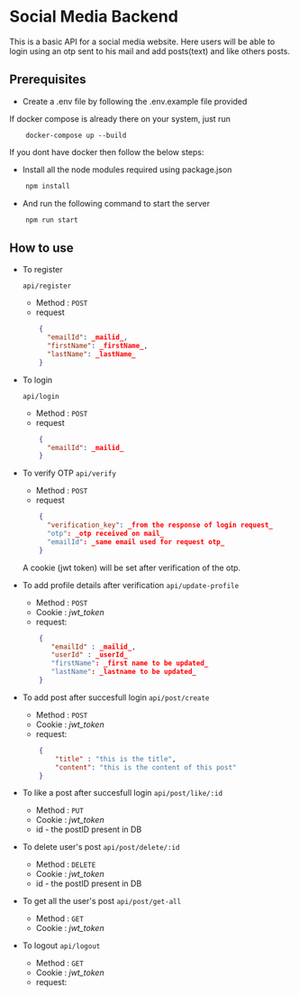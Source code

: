 
# Social Media Backend

This is a basic API for a social media website. Here users will be able to login using an otp sent to his mail and add posts(text) and like others posts.

## Prerequisites

- Create a .env file by following the .env.example file provided




If docker compose is already there on your system, just run

```
    docker-compose up --build
```
If you dont have docker then follow the below steps: 

- Install all the node modules required using package.json

```bash
    npm install 
```
- And run the following command to start the server 
```bash
    npm run start
``` 
    




## How to use

- To register
        
    ` api/register `  
    - Method : `POST`
    - request
    ```json
        {
          "emailId": _mailid_,
          "firstName": _firstName_,
          "lastName": _lastName_
        }
    ```

- To login
        
    ` api/login `  
    - Method : `POST`
    - request
    ```json
        {
          "emailId": _mailid_
        }
    ```

- To verify OTP
    ` api/verify `  
    - Method : `POST`
    - request
    ```json
        {
          "verification_key": _from the response of login request_
          "otp": _otp received on mail_
          "emailId": _same email used for request otp_
        }
    ```
    A cookie (jwt token) will be set after verification of the otp.
- To add profile details after verification
    ` api/update-profile `  
    - Method : `POST`
    - Cookie : _jwt_token_
    - request:
    ```json
        {
           "emailId" : _mailid_,
           "userId" : _userId_
           "firstName": _first name to be updated_
           "lastName": _lastname to be updated_
        }
    ```
- To add post after succesfull login
    ` api/post/create `  
    - Method : `POST`
    - Cookie : _jwt_token_
    - request:
    ```json
        {
            "title" : "this is the title",
            "content": "this is the content of this post"
        }
    ```

- To like a post after succesfull login
    ` api/post/like/:id `  
    - Method : `PUT`
    - Cookie : _jwt_token_
    - id - the postID present in DB

     
- To delete user's post
    ` api/post/delete/:id `  
    - Method : `DELETE`
    - Cookie : _jwt_token_
    - id - the postID present in DB

- To get all the user's post
    ` api/post/get-all `  
    - Method : `GET`
    - Cookie : _jwt_token_

- To logout
    ` api/logout `  
    - Method : `GET`
    - Cookie : _jwt_token_
    - request:

